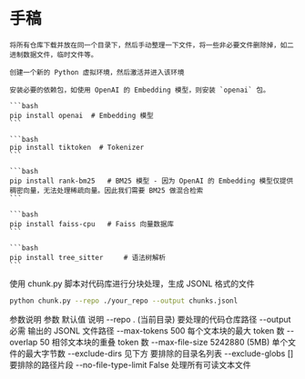 # 手稿
    
    将所有仓库下载并放在同一个目录下，然后手动整理一下文件，将一些非必要文件删除掉，如二进制数据文件，临时文件等。

    创建一个新的 Python 虚拟环境，然后激活并进入该环境

    安装必要的依赖包，如使用 OpenAI 的 Embedding 模型，则安装 `openai` 包。

    ```bash
    pip install openai  # Embedding 模型
    ```

    ```bash
    pip install tiktoken  # Tokenizer
    ```

    ```bash
    pip install rank-bm25   # BM25 模型 - 因为 OpenAI 的 Embedding 模型仅提供稠密向量，无法处理稀疏向量。因此我们需要 BM25 做混合检索
    ```

    ```bash
    pip install faiss-cpu   # Faiss 向量数据库
    ```

    ```bash
    pip install tree_sitter     # 语法树解析
    ```

使用 chunk.py 脚本对代码库进行分块处理，生成 JSONL 格式的文件

```bash
python chunk.py --repo ./your_repo --output chunks.jsonl
```

参数说明
参数	默认值	说明
--repo	. (当前目录)	要处理的代码仓库路径
--output	必需	输出的 JSONL 文件路径
--max-tokens	500	每个文本块的最大 token 数
--overlap	50	相邻文本块的重叠 token 数
--max-file-size	5242880 (5MB)	单个文件的最大字节数
--exclude-dirs	见下方	要排除的目录名列表
--exclude-globs	[]	要排除的路径片段
--no-file-type-limit	False	处理所有可读文本文件